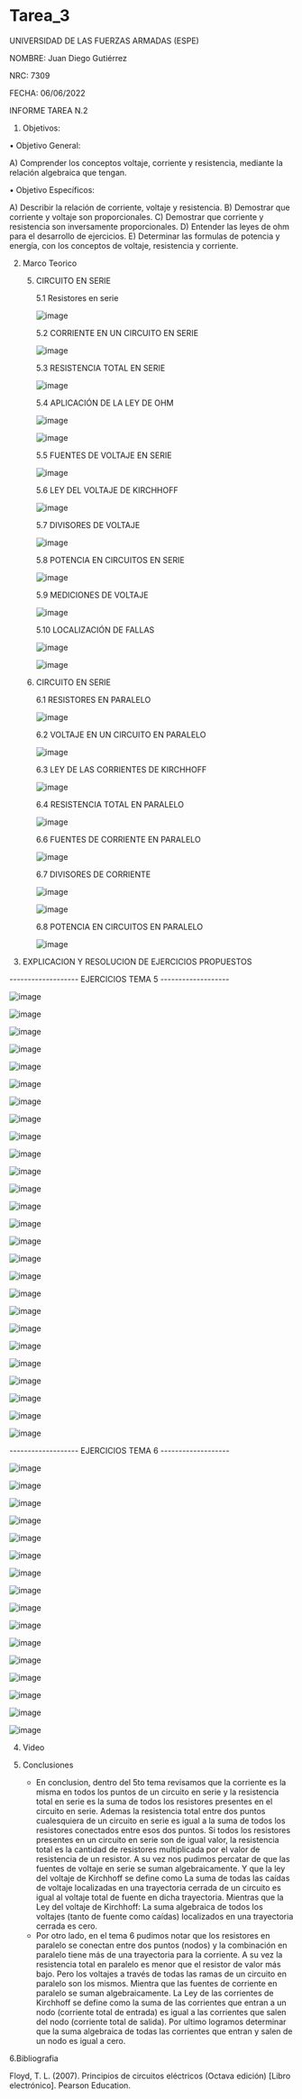 # Tarea_3
UNIVERSIDAD DE LAS FUERZAS ARMADAS (ESPE)

NOMBRE: Juan Diego Gutiérrez

NRC: 7309

FECHA: 06/06/2022

INFORME TAREA N.2

1. Objetivos:

•	Objetivo General: 

A)	Comprender los conceptos voltaje, corriente y resistencia, mediante la relación algebraica que tengan. 

•	Objetivo Específicos:

A)	Describir la relación de corriente, voltaje y resistencia.
B)	Demostrar que corriente y voltaje son proporcionales.
C)	Demostrar que corriente y resistencia son inversamente proporcionales.
D)	Entender las leyes de ohm para el desarrollo de ejercicios. 
E)	Determinar las formulas de potencia y energía, con los conceptos de voltaje, resistencia y corriente.

2. Marco Teorico

   5. CIRCUITO EN SERIE
   
      5.1	Resistores en serie
      
      ![image](https://user-images.githubusercontent.com/105677161/172258433-643c949b-6c93-4e7b-b21d-16eaa99f4385.png)
      
      5.2 CORRIENTE EN UN CIRCUITO EN SERIE
      
      ![image](https://user-images.githubusercontent.com/105677161/172258526-4a03c83f-0c24-4095-895e-c3f215519e92.png)
      
      5.3 RESISTENCIA TOTAL EN SERIE
      
      ![image](https://user-images.githubusercontent.com/105677161/172258565-55fd09e2-c643-4948-9078-b26d5686c8c0.png)
      
      5.4 APLICACIÓN DE LA LEY DE OHM
      
      ![image](https://user-images.githubusercontent.com/105677161/172258597-c09f1431-f40d-4d1b-83d4-5162f44753fc.png)
      
      ![image](https://user-images.githubusercontent.com/105677161/172258628-b4c637e2-d524-45c1-952a-b76d382793a3.png)
      
      5.5 FUENTES DE VOLTAJE EN SERIE
      
      ![image](https://user-images.githubusercontent.com/105677161/172258682-300cc5d4-32b8-4b28-9819-bfb0fcd8dc3d.png)
      
      5.6 LEY DEL VOLTAJE DE KIRCHHOFF

      ![image](https://user-images.githubusercontent.com/105677161/172258732-96a76ed1-af01-4380-aada-27007565eff4.png)
      
      5.7 DIVISORES DE VOLTAJE 
      
      ![image](https://user-images.githubusercontent.com/105677161/172258775-db9c7926-95d7-4b0e-a499-77a9538afae1.png)
      
      5.8 POTENCIA EN CIRCUITOS EN SERIE
      
      ![image](https://user-images.githubusercontent.com/105677161/172258838-0c61b040-1c66-48a8-9f4e-120496d5a412.png)
      
      5.9 MEDICIONES DE VOLTAJE
      
      ![image](https://user-images.githubusercontent.com/105677161/172258876-ad7df56e-2ff3-432a-8d9b-b68c89d0c9eb.png)
      
      5.10 LOCALIZACIÓN DE FALLAS
      
      ![image](https://user-images.githubusercontent.com/105677161/172258905-cba605b7-cbbb-4500-afd3-334deed71498.png)
      
      ![image](https://user-images.githubusercontent.com/105677161/172258927-7e596dd8-7ef4-437e-8b27-64b0aa95a3d1.png)
      
   6. CIRCUITO EN SERIE
      
      6.1	RESISTORES EN PARALELO
      
      ![image](https://user-images.githubusercontent.com/105677161/172259027-8953534e-03a1-477a-9265-7a266b54316a.png)
      
      6.2 VOLTAJE EN UN CIRCUITO EN PARALELO
      
      ![image](https://user-images.githubusercontent.com/105677161/172259058-9ca4bd2d-eb53-4658-93b6-677891f0a8a3.png)
      
      6.3	LEY DE LAS CORRIENTES DE KIRCHHOFF
      
      ![image](https://user-images.githubusercontent.com/105677161/172259114-321c7fa0-9eab-409a-9fed-2c46fc388c64.png)
      
      6.4	RESISTENCIA TOTAL EN PARALELO
      
      ![image](https://user-images.githubusercontent.com/105677161/172259146-bf47b957-2b34-49fa-b1ae-db71dcfbd881.png)
      
      6.6	FUENTES DE CORRIENTE EN PARALELO
      
      ![image](https://user-images.githubusercontent.com/105677161/172259172-574310f8-2400-4567-aa9a-8f303d562480.png)
      
      6.7	DIVISORES DE CORRIENTE
      
      ![image](https://user-images.githubusercontent.com/105677161/172259225-68766473-161d-471c-8b41-e04a96b577c9.png)
      
      ![image](https://user-images.githubusercontent.com/105677161/172259237-2152b3dd-9f9a-444a-b4dc-8a0abcb6e538.png)
      
      6.8	POTENCIA EN CIRCUITOS EN PARALELO
      
      ![image](https://user-images.githubusercontent.com/105677161/172259264-5200570e-ddff-441a-b500-e49c270474e2.png)
 
 3. EXPLICACION Y RESOLUCION DE EJERCICIOS PROPUESTOS
 
------------------- EJERCICIOS TEMA 5 -------------------

![image](https://user-images.githubusercontent.com/105677161/172260271-3c83bf71-fce2-4ea7-8e7e-261093d8dcb1.png)

![image](https://user-images.githubusercontent.com/105677161/172260408-f48b968a-a7a8-463f-9936-9ef73a7d1d5b.png)

![image](https://user-images.githubusercontent.com/105677161/172260524-ed229758-5447-47a7-9e45-0f6723279d8c.png)

![image](https://user-images.githubusercontent.com/105677161/172261441-f0e95021-6262-4dea-a821-8d730da98ef1.png)

![image](https://user-images.githubusercontent.com/105677161/172261628-20e2f220-f8f9-4e0f-a072-2a86e0d7e57b.png)

![image](https://user-images.githubusercontent.com/105677161/172261860-ef1a6697-176b-42ca-b730-9d367c8dab36.png)

![image](https://user-images.githubusercontent.com/105677161/172262024-b7f99092-2f86-4276-bc6f-9ff21978c7e2.png)

![image](https://user-images.githubusercontent.com/105677161/172262147-8f1992a8-557f-4309-90ab-238ee3279c86.png)

![image](https://user-images.githubusercontent.com/105677161/172262341-9e5c6b07-4e9a-48d4-b3eb-906c11842c65.png)

![image](https://user-images.githubusercontent.com/105677161/172262708-bb358350-ce88-4913-b3d5-aa00c431a8ff.png)

![image](https://user-images.githubusercontent.com/105677161/172262798-6126190c-902f-49e4-81cf-bf4da02f46d7.png)

![image](https://user-images.githubusercontent.com/105677161/172263085-738254bb-eea9-438a-b58f-4930b52cfd30.png)

![image](https://user-images.githubusercontent.com/105677161/172263179-1e7d28d9-5f7e-4f65-95d9-601d5512fcb1.png)

![image](https://user-images.githubusercontent.com/105677161/172263280-4d7ea043-4f3e-4e73-8a33-c1481c7833b9.png)

![image](https://user-images.githubusercontent.com/105677161/172263374-d4fd8b18-aceb-409b-b18b-e52c1a5eac94.png)

![image](https://user-images.githubusercontent.com/105677161/172263550-e248533d-a3a9-47d3-a687-0ea98c395e9c.png)

![image](https://user-images.githubusercontent.com/105677161/172263639-564a966d-1155-4ca5-ad84-4b1265a40538.png)

![image](https://user-images.githubusercontent.com/105677161/172263773-30f8ac43-d985-494f-b9bb-89e3923cbfcb.png)

![image](https://user-images.githubusercontent.com/105677161/172263877-8365dacb-52cc-4162-ad70-ab78b3aff7bf.png)

![image](https://user-images.githubusercontent.com/105677161/172264003-025781de-7851-4c4b-90af-d628d95bfa6d.png)

![image](https://user-images.githubusercontent.com/105677161/172264103-a2244f25-ba61-48b5-9575-c766ce0c9dc0.png)

![image](https://user-images.githubusercontent.com/105677161/172264171-c369c2d7-5cdb-4911-8a1a-f408b0072677.png)

![image](https://user-images.githubusercontent.com/105677161/172264288-7c84bb9b-3fc1-4077-ad5e-d8201deea7fe.png)

![image](https://user-images.githubusercontent.com/105677161/172264401-5c22c74a-9c96-458c-9806-71fb7563f5ea.png)

![image](https://user-images.githubusercontent.com/105677161/172265879-c985be30-f909-4d34-a58c-b4c1ac74c0b3.png)

![image](https://user-images.githubusercontent.com/105677161/172265991-4dbf8bfa-01f4-43e1-b7e3-49f4032216d1.png)

------------------- EJERCICIOS TEMA 6 -------------------

![image](https://user-images.githubusercontent.com/105677161/172266141-565dc9ef-0468-46a7-967a-0d32228b9619.png)

![image](https://user-images.githubusercontent.com/105677161/172266861-a5f9d626-ef35-4be4-880a-90adc2125919.png)

![image](https://user-images.githubusercontent.com/105677161/172267358-d9345f5c-deff-4188-af32-4ed7090a6d6c.png)

![image](https://user-images.githubusercontent.com/105677161/172267448-643a01bd-30eb-4686-8243-aad376f683d7.png)

![image](https://user-images.githubusercontent.com/105677161/172267555-25024ab6-3b8b-47eb-a126-cd0a934dffc3.png)

![image](https://user-images.githubusercontent.com/105677161/172267746-fe60f4f1-dba1-4884-a6f7-47080a74653f.png)

![image](https://user-images.githubusercontent.com/105677161/172267829-fed35840-197c-4583-8ced-2e1f7296e401.png)

![image](https://user-images.githubusercontent.com/105677161/172269114-806cad26-082b-44c2-b996-2e299e470e67.png)

![image](https://user-images.githubusercontent.com/105677161/172269279-0cfeca26-3fd9-4da6-a1a7-382f484b9ba6.png)

![image](https://user-images.githubusercontent.com/105677161/172269396-c067f5e3-9780-4664-bf22-8e28fe0c3aa5.png)

![image](https://user-images.githubusercontent.com/105677161/172269469-007703ae-7fb8-44df-bf0f-e59911d0e138.png)

![image](https://user-images.githubusercontent.com/105677161/172271151-21004115-5c72-4d7d-a6b5-1eb3da5abc45.png)

![image](https://user-images.githubusercontent.com/105677161/172271296-4e8ec575-85b4-4e88-9851-d1634c089be4.png)

![image](https://user-images.githubusercontent.com/105677161/172271543-d3425fbf-024e-47d4-8b84-18a6f705657b.png)

![image](https://user-images.githubusercontent.com/105677161/172271669-82c03607-d847-452f-9929-1ee8889c801d.png)

![image](https://user-images.githubusercontent.com/105677161/172271750-833dfd8c-0e06-41dc-9373-d35a822cbd3a.png)

4. Video
 
 
 
5. Conclusiones

   - En conclusion, dentro del 5to tema revisamos que la corriente es la misma en todos los puntos de un circuito en serie y 
     la resistencia total en serie es la suma de todos los resistores presentes en el circuito en serie. Ademas la resistencia 
     total entre dos puntos cualesquiera de un circuito en serie es igual a la suma de todos los resistores conectados entre esos dos puntos.
     Si todos los resistores presentes en un circuito en serie son de igual valor, la resistencia total es la cantidad de resistores 
     multiplicada por el valor de resistencia de un resistor. A su vez nos pudimos percatar de que las fuentes de voltaje en serie
     se suman algebraicamente. Y que la ley del voltaje de Kirchhoff se define como La suma de todas las caídas de voltaje localizadas
     en una trayectoria cerrada de un circuito es igual al voltaje total de fuente en dicha trayectoria. Mientras que la Ley del voltaje 
     de Kirchhoff: La suma algebraica de todos los voltajes (tanto de fuente como caídas) localizados en una trayectoria cerrada es cero.
   - Por otro lado, en el tema 6 pudimos notar que los resistores en paralelo se conectan entre dos puntos (nodos) y la combinación en paralelo 
     tiene más de una trayectoria para la corriente. A su vez la resistencia total en paralelo es menor que el resistor de valor más bajo. Pero 
     los voltajes a través de todas las ramas de un circuito en paralelo son los mismos. Mientra que las fuentes de corriente en paralelo se 
     suman algebraicamente. La Ley de las corrientes de Kirchhoff se define como la suma de las corrientes que entran a un nodo (corriente total 
     de entrada) es igual a las corrientes que salen del nodo (corriente total de salida). Por ultimo logramos determinar que la suma algebraica 
     de todas las corrientes que entran y salen de un nodo es igual a cero.
     
6.Bibliografia 

Floyd, T. L. (2007). Principios de circuitos eléctricos (Octava edición) [Libro electrónico]. Pearson Education.
